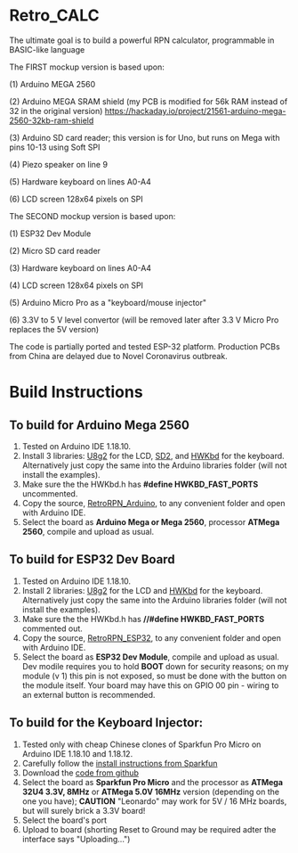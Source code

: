 # Retro_CALC

The ultimate goal is to build a powerful RPN calculator, programmable in BASIC-like language

The FIRST mockup version is based upon:

(1) Arduino MEGA 2560

(2) Arduino MEGA SRAM shield (my PCB is modified for 56k RAM instead of 32 in the original version)
https://hackaday.io/project/21561-arduino-mega-2560-32kb-ram-shield

(3) Arduino SD card reader; this version is for Uno, but runs on Mega with pins 10-13 using Soft SPI

(4) Piezo speaker on line 9

(5) Hardware keyboard on lines A0-A4

(6) LCD screen 128x64 pixels on SPI 

The SECOND mockup version is based upon:

(1) ESP32 Dev Module

(2) Micro SD card reader

(3) Hardware keyboard on lines A0-A4

(4) LCD screen 128x64 pixels on SPI

(5) Arduino Micro Pro as a "keyboard/mouse injector"

(6) 3.3V to 5 V level convertor (will be removed later after 3.3 V Micro Pro replaces the 5V version)

The code is partially ported and tested ESP-32 platform. Production PCBs from China are delayed due to Novel Coronavirus outbreak.

# Build Instructions

## To build for Arduino Mega 2560
1. Tested on Arduino IDE 1.18.10.
1. Install 3 libraries: [U8g2](https://github.com/ptravnik/Retro_CALC/tree/master/U8g2) for the LCD, [SD2](https://github.com/ptravnik/Retro_CALC/tree/master/SD2), and [HWKbd](https://github.com/ptravnik/Retro_CALC/tree/master/HWKbd) for the keyboard. Alternatively just copy the same into the Arduino libraries folder (will not install the examples).
1. Make sure the the HWKbd.h has **#define HWKBD_FAST_PORTS** uncommented.
1. Copy the source, [RetroRPN_Arduino](https://github.com/ptravnik/Retro_CALC/tree/master/RetroRPN_Arduino), to any convenient folder and open with Arduino IDE.
1. Select the board as **Arduino Mega or Mega 2560**, processor **ATMega 2560**, compile and upload as usual.

## To build for ESP32 Dev Board
1. Tested on Arduino IDE 1.18.10.
1. Install 2 libraries: [U8g2](https://github.com/ptravnik/Retro_CALC/tree/master/U8g2) for the LCD and [HWKbd](https://github.com/ptravnik/Retro_CALC/tree/master/HWKbd) for the keyboard. Alternatively just copy the same into the Arduino libraries folder (will not install the examples).
1. Make sure the the HWKbd.h has **//#define HWKBD_FAST_PORTS** commented out.
1. Copy the source, [RetroRPN_ESP32](https://github.com/ptravnik/Retro_CALC/tree/master/RetroRPN_ESP32), to any convenient folder and open with Arduino IDE.
1. Select the board as **ESP32 Dev Module**, compile and upload as usual. Dev modile requires you to hold **BOOT** down for security reasons; on my module (v 1) this pin is not exposed, so must be done with the button on the module itself. Your board may have this on GPIO 00 pin - wiring to an external button is recommended.

## To build for the Keyboard Injector:
1. Tested only with cheap Chinese clones of Sparkfun Pro Micro on Arduino IDE 1.18.10 and 1.18.12.
1. Carefully follow the [install instructions from Sparkfun](https://learn.sparkfun.com/tutorials/pro-micro--fio-v3-hookup-guide/all)
1. Download the [code from github](https://github.com/ptravnik/Retro_CALC/tree/master/Keyboard_Injector_Micro)
1. Select the board as **Sparkfun Pro Micro** and the processor as **ATMega 32U4 3.3V, 8MHz** or **ATMega 5.0V 16MHz** version (depending on the one you have); **CAUTION** "Leonardo" may work for 5V / 16 MHz boards, but will surely brick a 3.3V board!
1. Select the board's port
1. Upload to board (shorting Reset to Ground may be required adter the interface says "Uploading...")

